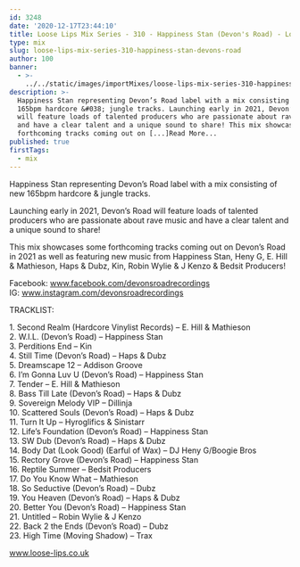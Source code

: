 ```yaml
---
id: 3248
date: '2020-12-17T23:44:10'
title: Loose Lips Mix Series - 310 - Happiness Stan (Devon's Road) - Loose Lips
type: mix
slug: loose-lips-mix-series-310-happiness-stan-devons-road
author: 100
banner:
  - >-
    ../../static/images/importMixes/loose-lips-mix-series-310-happiness-stan-devons-road/image3248.jpeg
description: >-
  Happiness Stan representing Devon’s Road label with a mix consisting of new
  165bpm hardcore &#038; jungle tracks. Launching early in 2021, Devon’s Road
  will feature loads of talented producers who are passionate about rave music
  and have a clear talent and a unique sound to share! This mix showcases some
  forthcoming tracks coming out on [...]Read More...
published: true
firstTags:
  - mix
---
```

Happiness Stan representing Devon’s Road label with a mix consisting of new 165bpm hardcore & jungle tracks.

Launching early in 2021, Devon’s Road will feature loads of talented producers who are passionate about rave music and have a clear talent and a unique sound to share!

This mix showcases some forthcoming tracks coming out on Devon’s Road in 2021 as well as featuring new music from Happiness Stan, Heny G, E. Hill & Mathieson, Haps & Dubz, Kin, Robin Wylie & J Kenzo & Bedsit Producers!

Facebook: www.facebook.com/devonsroadrecordings  
IG: www.instagram.com/devonsroadrecordings

TRACKLIST:

1\. Second Realm (Hardcore Vinylist Records) – E. Hill & Mathieson  
2\. W.I.L. (Devon’s Road) – Happiness Stan  
3\. Perditions End – Kin  
4\. Still Time (Devon’s Road) – Haps & Dubz  
5\. Dreamscape 12 – Addison Groove  
6\. I’m Gonna Luv U (Devon’s Road) – Happiness Stan  
7\. Tender – E. Hill & Mathieson  
8\. Bass Till Late (Devon’s Road) – Haps & Dubz  
9\. Sovereign Melody VIP – Dillinja  
10\. Scattered Souls (Devon’s Road) – Haps & Dubz  
11\. Turn It Up – Hyroglifics & Sinistarr  
12\. Life’s Foundation (Devon’s Road) – Happiness Stan  
13\. SW Dub (Devon’s Road) – Haps & Dubz  
14\. Body Dat (Look Good) (Earful of Wax) – DJ Heny G/Boogie Bros  
15\. Rectory Grove (Devon’s Road) – Happiness Stan  
16\. Reptile Summer – Bedsit Producers  
17\. Do You Know What – Mathieson  
18\. So Seductive (Devon’s Road) – Dubz  
19\. You Heaven (Devon’s Road) – Haps & Dubz  
20\. Better You (Devon’s Road) – Happiness Stan  
21\. Untitled – Robin Wylie & J Kenzo  
22\. Back 2 the Ends (Devon’s Road) – Dubz  
23\. High Time (Moving Shadow) – Trax

www.loose-lips.co.uk